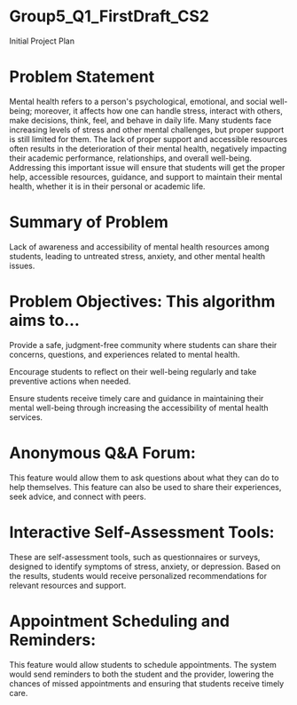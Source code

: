 # Group5_Q1_FirstDraft_CS2 
  Initial Project Plan
  
# Problem Statement

  Mental health refers to a person's psychological, emotional, and social well-being; moreover, it affects how one can handle stress, interact with others, make decisions, think, feel, and behave in daily life. Many students face increasing levels of stress and other mental challenges, but proper support is still limited for them. The lack of proper support and accessible resources often results in the deterioration of their mental health, negatively impacting their academic performance, relationships, and overall well-being. Addressing this important issue will ensure that students will get the proper help, accessible resources, guidance, and support to maintain their mental health, whether it is in their personal or academic life.

# Summary of Problem
   Lack of awareness and accessibility of mental health resources among students, leading to untreated stress, anxiety, and other mental health issues.

# Problem Objectives: This algorithm aims to…

  Provide a safe, judgment-free community where students can share their concerns, questions, and experiences related to mental health.
  
  Encourage students to reflect on their well-being regularly and take preventive actions when needed.
  
  Ensure students receive timely care and guidance in maintaining their mental well-being through increasing the accessibility of mental health services.
  
  # Anonymous Q&A Forum:
  
  This feature would allow them to ask questions about what they can do to help themselves. This feature can also be used to share their experiences, seek advice, and connect with peers.

  # Interactive Self-Assessment Tools:
  
  These are self-assessment tools, such as questionnaires or surveys, designed to identify symptoms of stress, anxiety, or depression. Based on the results, students would receive personalized recommendations for relevant resources and support.

  # Appointment Scheduling and Reminders:
  
  This feature would allow students to schedule appointments. The system would send reminders to both the student and the provider, lowering the chances of missed appointments and ensuring that students receive timely care.

